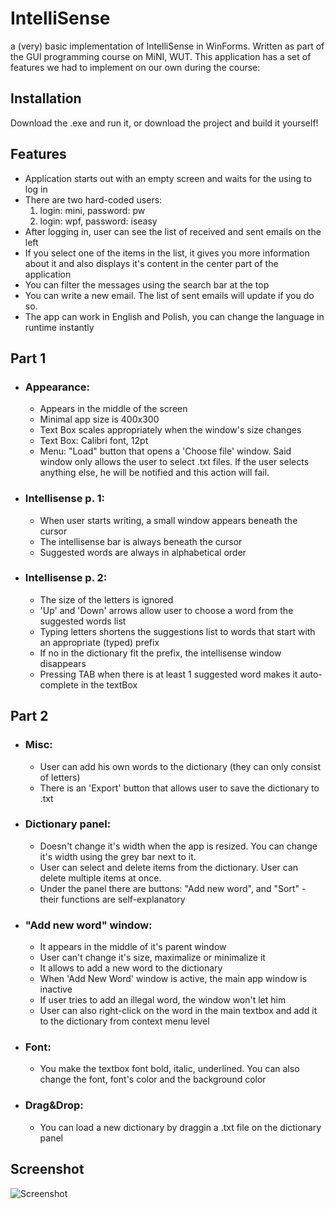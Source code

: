 # IntelliSense

a (very) basic implementation of IntelliSense in WinForms. Written as part of the GUI programming course on MiNI, WUT. This application has a set of features we had to implement on our own during the course:

## Installation
Download the .exe and run it, or download the project and build it yourself!

## Features

- Application starts out with an empty screen and waits for the using to log in
- There are two hard-coded users:
	1) login: mini, password: pw
	2) login: wpf, password: iseasy
- After logging in, user can see the list of received and sent emails on the left
- If you select one of the items in the list, it gives you more information about it and also displays it's content in the center part of the application
- You can filter the messages using the search bar at the top
- You can write a new email. The list of sent emails will update if you do so.
- The app can work in English and Polish, you can change the language in runtime instantly

## Part 1
*  ###    Appearance:
    *   Appears in the middle of the screen
    *   Minimal app size is 400x300
    *   Text Box scales appropriately when the window's size changes
    *   Text Box: Calibri font, 12pt
    *   Menu: "Load" button that opens a 'Choose file' window. Said window only allows the user to select .txt files. If the user selects anything else, he will be notified and this action will fail.

* ###   Intellisense p. 1:
    *   When user starts writing, a small window appears beneath the cursor
    *   The intellisense bar is always beneath the cursor
    *   Suggested words are always in alphabetical order
* ###  Intellisense p. 2:
    *   The size of the letters is ignored
    *   'Up' and 'Down' arrows allow user to choose a word from the suggested words list
    *   Typing letters shortens the suggestions list to words that start with an appropriate (typed) prefix
    *   If no in the dictionary fit the prefix, the intellisense window disappears
    *   Pressing TAB when there is at least 1 suggested word makes it auto-complete in the textBox
    
## Part 2

*  ### Misc:
    *  User can add his own words to the dictionary (they can only consist of letters)
    *  There is an 'Export' button that allows user to save the dictionary to .txt
*  ### Dictionary panel:
    * Doesn't change it's width when the app is resized. You can change it's width using the grey bar next to it.
    *  User can select and delete items from the dictionary. User can delete multiple items at once.
    *  Under the panel there are buttons: "Add new word", and "Sort" - their functions are self-explanatory
*  ### "Add new word" window:
    *  It appears in the middle of it's parent window
    *  User can't change it's size, maximalize or minimalize it
    *  It allows to add a new word to the dictionary
    *  When 'Add New Word' window is active, the main app window is inactive
    *  If user tries to add an illegal word, the window won't let him
    *  User can also right-click on the word in the main textbox and add it to the dictionary from context menu level
*  ### Font:
    * You make the textbox font bold, italic, underlined. You can also change the font, font's color and the background color
*  ### Drag&Drop:
    *   You can load a new dictionary by draggin a .txt file on the dictionary panel
	
## Screenshot
![Screenshot](https://i.imgur.com/KTg7Bfn.png)

